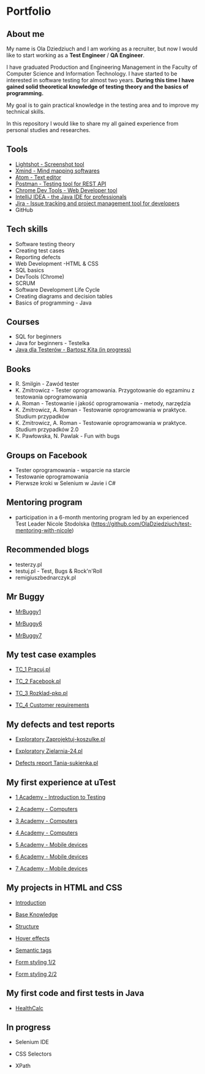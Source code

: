 # Portfolio

## About me

My name is Ola Dziedziuch and I am working as a recruiter, but now I would like to start working as a **Test Engineer** / **QA Engineer**.

I have graduated Production and Engineering Management in the Faculty of Computer Science and Information Technology.
I have started to be interested in software testing for almost two years. **During this time I have gained solid theoretical knowledge of testing theory and the basics of programming.**

My goal is to gain practical knowledge in the testing area and to improve my technical skills. 

In this repository I would like to share my all gained experience from personal studies and researches.


## Tools
* [Lightshot - Screenshot tool](https://app.prntscr.com/pl/)
* [Xmind - Mind mapping softwares](https://www.xmind.net/download/)
* [Atom - Text editor](https://atom.io/)
* [Postman - Testing tool for REST API](https://www.postman.com/)
* [Chrome Dev Tools - Web Developer tool](https://developers.google.com/web/tools/chrome-devtools)
* [IntelliJ IDEA - the Java IDE for professionals](https://www.jetbrains.com/idea/)
* [Jira - Issue tracking and project management tool for developers](https://www.atlassian.com/pl/software/jira)
* GitHub

## Tech skills

* Software testing theory
* Creating test cases
* Reporting defects
* Web Development -HTML & CSS
* SQL basics
* DevTools (Chrome)
* SCRUM
* Software Development Life Cycle
* Creating diagrams and decision tables
* Basics of programming - Java

## Courses
* SQL for beginners
* Java for beginners - Testelka
* [Java dla Testerów - Bartosz Kita (in progress)](https://github.com/OlaDziedziuch/java_dla_testera/tree/main)

## Books
* R. Smilgin - Zawód tester
* K. Zmitrowicz - Tester oprogramowania. Przygotowanie do egzaminu z testowania oprogramowania	
* A. Roman - Testowanie i jakość oprogramowania - metody, narzędzia
* K. Zmitrowicz, A. Roman -  Testowanie oprogramowania w praktyce. Studium przypadków
* K. Zmitrowicz, A. Roman - Testowanie oprogramowania w praktyce. Studium przypadków 2.0
* K. Pawłowska, N. Pawlak - Fun with bugs

## Groups on Facebook
* Tester oprogramowania - wsparcie na starcie
* Testowanie oprogramowania
* Pierwsze kroki w Selenium w Javie i C#

## Mentoring program
*  participation in a 6-month mentoring program led by an experienced Test Leader Nicole Stodolska
(https://github.com/OlaDziedziuch/test-mentoring-with-nicole)

## Recommended blogs
* testerzy.pl
* testuj.pl - Test, Bugs & Rock'n'Roll
* remigiuszbednarczyk.pl

## Mr Buggy
* [MrBuggy1](https://github.com/OlaDziedziuch/MrBuggy1)

* [MrBuggy6](https://github.com/OlaDziedziuch/MrBuggy6)

* [MrBuggy7](https://github.com/OlaDziedziuch/MrBuggy7)

## My test case examples
* [TC_1 Pracuj.pl](https://github.com/OlaDziedziuch/test-mentoring-with-nicole/tree/master/1-test-cases-creating)

* [TC_2 Facebook.pl](https://github.com/OlaDziedziuch/test-mentoring-with-nicole/tree/master/2-further-test-cases)

* [TC_3 Rozklad-pkp.pl](https://github.com/OlaDziedziuch/test-mentoring-with-nicole/tree/master/3-test-cases)

* [TC_4 Customer requirements](https://github.com/OlaDziedziuch/test-mentoring-with-nicole/tree/master/4-%20Test-cases-described-based-on-customer-requirements)

##  My defects and test reports

* [Exploratory Zaprojektuj-koszulke.pl](https://github.com/OlaDziedziuch/test-mentoring-with-nicole/tree/master/9-exploratory-testing%26testreport)

* [Exploratory Zielarnia-24.pl](https://github.com/OlaDziedziuch/test-mentoring-with-nicole/tree/master/5-exploratory-testing)

* [Defects report Tania-sukienka.pl](https://github.com/OlaDziedziuch/test-mentoring-with-nicole/tree/master/6-defects-report)

##  My first experience at uTest
* [1 Academy - Introduction to Testing](https://github.com/OlaDziedziuch/uTest-testing-practise/tree/master/1)

* [2 Academy - Computers](https://github.com/OlaDziedziuch/uTest-testing-practise/tree/master/2)

* [3 Academy - Computers](https://github.com/OlaDziedziuch/uTest-testing-practise/tree/master/3)

* [4 Academy - Computers](https://github.com/OlaDziedziuch/uTest-testing-practise/tree/master/4)

* [5 Academy - Mobile devices](https://github.com/OlaDziedziuch/uTest-testing-practise/tree/master/5)

* [6 Academy - Mobile devices](https://github.com/OlaDziedziuch/uTest-testing-practise/tree/master/6)

* [7 Academy - Mobile devices](https://github.com/OlaDziedziuch/uTest-testing-practise/tree/master/7)

## My projects in HTML and CSS
* [Introduction](https://github.com/OlaDziedziuch/HTML-CSS-Practise/tree/master/0.%20Introduction%20-%20Portfolio)

* [Base Knowledge](https://github.com/OlaDziedziuch/HTML-CSS-Practise/tree/master/1.%20Base%20Knowledge%20-%20ITHeads)

* [Structure](https://github.com/OlaDziedziuch/HTML-CSS-Practise/tree/master/2.%20Scructure%20-%20Dobrze-napisane-CV)

* [Hover effects](https://github.com/OlaDziedziuch/HTML-CSS-Practise/tree/master/3.%20Hover%20efects%20-%20Guinea%20Pigs%20GH)

* [Semantic tags](https://github.com/OlaDziedziuch/HTML-CSS-Practise/tree/master/4.%20Semantics%20tags%20-%20Materialy-wstepne)

* [Form styling 1/2](https://github.com/OlaDziedziuch/HTML-CSS-Practise/tree/master/5.%20Form%20styling%20-%20part%201)

* [Form styling 2/2](https://github.com/OlaDziedziuch/HTML-CSS-Practise/tree/master/6.%20Form%20styling%20-%20part%202)

## My first code and first tests in Java
* [HealthCalc](https://github.com/OlaDziedziuch/HealthCalc)

## In progress
* Selenium IDE

* CSS Selectors

* XPath


